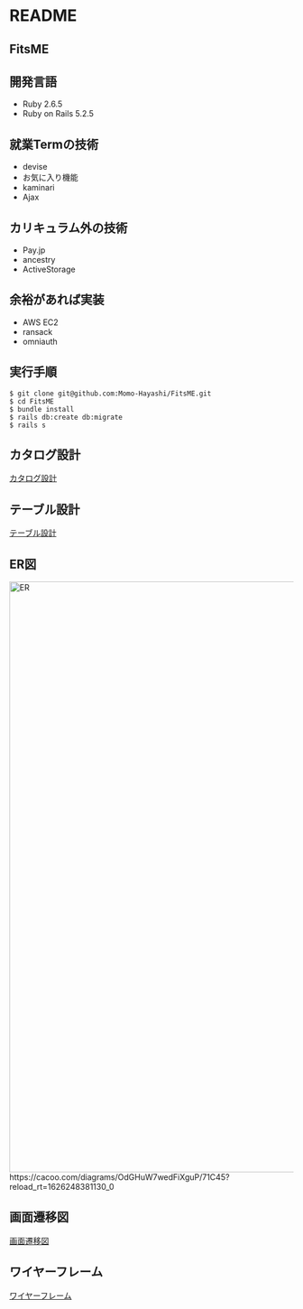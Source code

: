 # README
  
## FitsME


## 開発言語
- Ruby 2.6.5  
- Ruby on Rails 5.2.5  

## 就業Termの技術
- devise  
- お気に入り機能  
- kaminari  
- Ajax  

## カリキュラム外の技術
- Pay.jp  
- ancestry  
- ActiveStorage  

## 余裕があれば実装
- AWS EC2  
- ransack  
- omniauth  

## 実行手順
```
$ git clone git@github.com:Momo-Hayashi/FitsME.git  
$ cd FitsME  
$ bundle install  
$ rails db:create db:migrate  
$ rails s  
```

## カタログ設計
[カタログ設計](https://docs.google.com/spreadsheets/d/1dUtnFL-pFzik5JiMkF2qFwqpfiGoxGp3OSuWpCnSsVE/edit#gid=782464957)　　

## テーブル設計
[テーブル設計](https://docs.google.com/spreadsheets/d/1dUtnFL-pFzik5JiMkF2qFwqpfiGoxGp3OSuWpCnSsVE/edit#gid=2020033787)　　

## ER図
<img width="1047" alt="ER" src="https://user-images.githubusercontent.com/83218898/126327962-acc76531-c818-43cd-99db-be0d8a01d756.png">
https://cacoo.com/diagrams/OdGHuW7wedFiXguP/71C45?reload_rt=1626248381130_0

## 画面遷移図
[画面遷移図](https://github.com/Momo-Hayashi/FitsME/files/6847693/1.19.59.14.pdf)

## ワイヤーフレーム
[ワイヤーフレーム](https://docs.google.com/spreadsheets/d/1dUtnFL-pFzik5JiMkF2qFwqpfiGoxGp3OSuWpCnSsVE/edit#gid=607683923)
